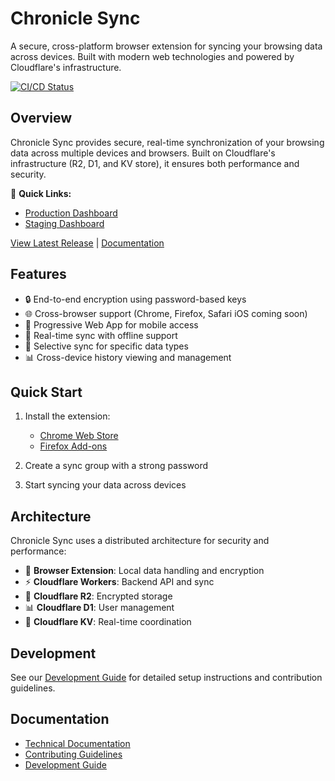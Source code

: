 # Chronicle Sync

A secure, cross-platform browser extension for syncing your browsing data across devices. Built with modern web technologies and powered by Cloudflare's infrastructure.

[![CI/CD Status](https://github.com/posix4e/chronicle-sync/actions/workflows/ci.yml/badge.svg)](https://github.com/posix4e/chronicle-sync/actions/workflows/ci.yml)

## Overview

Chronicle Sync provides secure, real-time synchronization of your browsing data across multiple devices and browsers. Built on Cloudflare's infrastructure (R2, D1, and KV store), it ensures both performance and security.

📸 **Quick Links:**
- [Production Dashboard](https://chronicle-sync.pages.dev)
- [Staging Dashboard](https://staging.chronicle-sync.pages.dev)

[View Latest Release](https://github.com/posix4e/chronicle-sync/releases/latest) | [Documentation](/docs)
## Features

- 🔒 End-to-end encryption using password-based keys
- 🌐 Cross-browser support (Chrome, Firefox, Safari iOS coming soon)
- 📱 Progressive Web App for mobile access
- 🔄 Real-time sync with offline support
- 🎯 Selective sync for specific data types
- 📊 Cross-device history viewing and management

## Quick Start

1. Install the extension:
   - [Chrome Web Store](https://chrome.google.com/webstore/detail/chronicle-sync)
   - [Firefox Add-ons](https://addons.mozilla.org/firefox/addon/chronicle-sync)

2. Create a sync group with a strong password
3. Start syncing your data across devices

## Architecture

Chronicle Sync uses a distributed architecture for security and performance:

- 🔐 **Browser Extension**: Local data handling and encryption
- ⚡ **Cloudflare Workers**: Backend API and sync
- 💾 **Cloudflare R2**: Encrypted storage
- 📊 **Cloudflare D1**: User management
- 🔄 **Cloudflare KV**: Real-time coordination

## Development

See our [Development Guide](DEVELOPMENT.md) for detailed setup instructions and contribution guidelines.

## Documentation

- [Technical Documentation](/docs)
- [Contributing Guidelines](CONTRIBUTING.md)
- [Development Guide](DEVELOPMENT.md)
